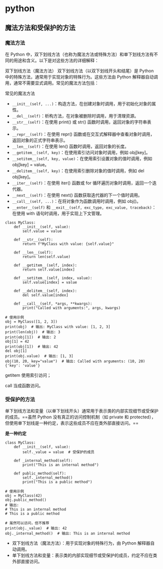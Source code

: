 # python

## 魔法方法和受保护的方法

### 魔法方法

在 Python 中，双下划线方法（也称为魔法方法或特殊方法）和单下划线方法有不同的用途和含义。以下是对这些方法的详细解释：

双下划线方法（魔法方法）
双下划线方法（以双下划线开头和结尾）是 Python 中的特殊方法，通常用于实现对象的特殊行为。这些方法由 Python 解释器自动调用，通常不需要显式调用。常见的魔法方法包括：

常见的魔法方法

- `__init__(self, ...)`：构造方法，在创建对象时调用，用于初始化对象的属性。
- `__del__(self)`：析构方法，在对象被删除时调用，用于清理资源。
- `__str__(self)`：在使用 print() 或 str() 函数时调用，返回对象的字符串表示。
- `__repr__(self)`：在使用 repr() 函数或在交互式解释器中查看对象时调用，返回对象的正式字符串表示。
- `__len__(self)`：在使用 len() 函数时调用，返回对象的长度。
- `__getitem__(self, key)`：在使用索引访问对象时调用，例如 obj[key]。
- `__setitem__(self, key, value)`：在使用索引设置对象的值时调用，例如 obj[key] = value。
- `__delitem__(self, key)`：在使用索引删除对象的值时调用，例如 del obj[key]。
- `__iter__(self)`：在使用 iter() 函数或 for 循环遍历对象时调用，返回一个迭代器。
- `__next__(self)`：在使用 next() 函数获取迭代器的下一个值时调用。
- `__call__(self, ...)`：在将对象作为函数调用时调用，例如 obj()。
- `__enter__(self)` 和 `__exit__(self, exc_type, exc_value, traceback)`：在使用 with 语句时调用，用于实现上下文管理。



```
class MyClass:
    def __init__(self, value):
        self.value = value

    def __str__(self):
        return f"MyClass with value: {self.value}"

    def __len__(self):
        return len(self.value)

    def __getitem__(self, index):
        return self.value[index]

    def __setitem__(self, index, value):
        self.value[index] = value

    def __delitem__(self, index):
        del self.value[index]

    def __call__(self, *args, **kwargs):
        print("Called with arguments:", args, kwargs)

# 使用示例
obj = MyClass([1, 2, 3])
print(obj)  # 输出: MyClass with value: [1, 2, 3]
print(len(obj))  # 输出: 3
print(obj[1])  # 输出: 2
obj[1] = 42
print(obj[1])  # 输出: 42
del obj[1]
print(obj.value)  # 输出: [1, 3]
obj(10, 20, key="value")  # 输出: Called with arguments: (10, 20) {'key': 'value'}
```

getitem 使用索引访问；

call 当成函数访问。

### 受保护的方法

单下划线方法和变量（以单下划线开头）通常用于表示类的内部实现细节或受保护的成员。==虽然 Python 没有真正的访问控制机制（如 private 和 protected），但使用单下划线是一种约定，表示这些成员不应在类外部直接访问。==

**是一种约定** 

```
class MyClass:
    def __init__(self, value):
        self._value = value  # 受保护的成员

    def _internal_method(self):
        print("This is an internal method")

    def public_method(self):
        self._internal_method()
        print("This is a public method")

# 使用示例
obj = MyClass(42)
obj.public_method()
# 输出:
# This is an internal method
# This is a public method

# 虽然可以访问，但不推荐
print(obj._value)  # 输出: 42
obj._internal_method()  # 输出: This is an internal method
```

- 双下划线方法（魔法方法）：用于实现对象的特殊行为，由 Python 解释器自动调用。
- 单下划线方法和变量：表示类的内部实现细节或受保护的成员，约定不应在类外部直接访问。
